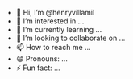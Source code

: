 - 👋 Hi, I’m @henryvillamil
- 👀 I’m interested in ...
- 🌱 I’m currently learning ...
- 💞️ I’m looking to collaborate on ...
- 📫 How to reach me ...
- 😄 Pronouns: ...
- ⚡ Fun fact: ...

<!---
henryvillamil/henryvillamil is a ✨ special ✨ repository because its `README.md` (this file) appears on your GitHub profile.
You can click the Preview link to take a look at your changes.
--->

